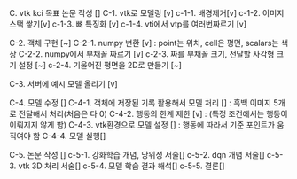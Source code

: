 C. vtk kci 목표 논문 작성 []
C-1. vtk로 모델링 [v]
c-1-1. 배경제거[v]
c-1-2. 이미지 스택 쌓기[v]
c-1-3. 뼈 특징화 [v]
c-1-4. vti에서 vtp를 여러번짜르기 [v]

C-2. 객체 구현 [~]
C-2-1. numpy 변환 [v] : point는 위치, cell은 평면, scalars는 색상
C-2-2. numpy에서 부채꼴 짜르기 [v]
c-2-3. 짜를 부채꼴 크기, 전달할 사각형 크기 설정 [~]
c-2-4. 기울어진 평면을 2D로 만들기 [~]

C-3. 서버에 예시 모델 올리기 [v]

C-4. 모델 수정 []
C-4-1. 객체에 저장된 기록 활용해서 모델 처리 [] : 흑백 이미지 5개로 전달해서 처리(처음은 다 0)
C-4-2. 행동의 한계 제한 [v] : (특정 조건에서는 행동이 이뤄지지 않게 함)
C-4-3. vtk환경으로 모델 설정 [] : 행동에 따라서 기준 포인트가 움직여야 함
C-4-4. 모델 실행[]

C-5. 논문 작성 []
c-5-1. 강화학습 개념, 당위성 서술[]
c-5-2. dqn 개념 서술[]
c-5-3. vtk 3D 처리 서술[]
c-5-4. 모델 학습 결과 해석[]
c-5-5. 결론[]